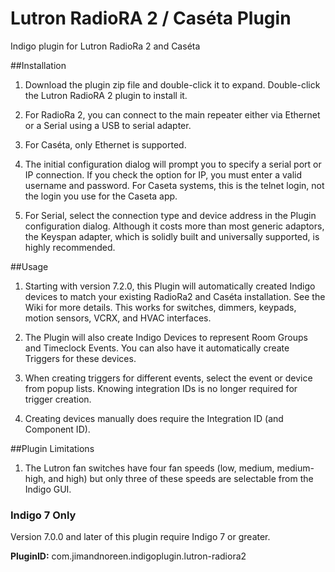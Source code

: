 # Lutron RadioRA 2 / Caséta Plugin
Indigo plugin for Lutron RadioRa 2 and  Caséta

##Installation

1. Download the plugin zip file and double-click it to expand. Double-click the Lutron RadioRA 2 plugin to install it.

2. For RadioRa 2, you can connect to the main repeater either via Ethernet or a Serial using a USB to serial adapter.

3. For Caséta, only Ethernet is supported.

4. The initial configuration dialog will prompt you to specify a serial port or IP connection. If you check the option for IP, you must enter a valid username and password. For Caseta systems, this is the telnet login, not the login you use for the Caseta app.

5. For Serial, select the connection type and device address in the Plugin configuration dialog.  Although it costs more than most generic adaptors, the Keyspan adapter, which is solidly built and universally supported, is highly recommended.



##Usage

1. Starting with version 7.2.0, this Plugin will automatically created Indigo devices to match your existing RadioRa2 and Caséta installation.  See the Wiki for more details.  This works for switches, dimmers, keypads, motion sensors, VCRX, and HVAC interfaces.

2. The Plugin will also create Indigo Devices to represent Room Groups and Timeclock Events.  You can also have it automatically create Triggers for these devices.

3. When creating triggers for different events, select the event or device from popup lists.  Knowing integration IDs is no longer required for trigger creation.

4. Creating devices manually does require the Integration ID (and Component ID). 

##Plugin Limitations

1. The Lutron fan switches have four fan speeds (low, medium, medium-high, and high) but only three of these speeds are selectable from the Indigo GUI.


### Indigo 7 Only


Version 7.0.0 and later of this plugin require Indigo 7 or greater.

**PluginID:**	com.jimandnoreen.indigoplugin.lutron-radiora2
